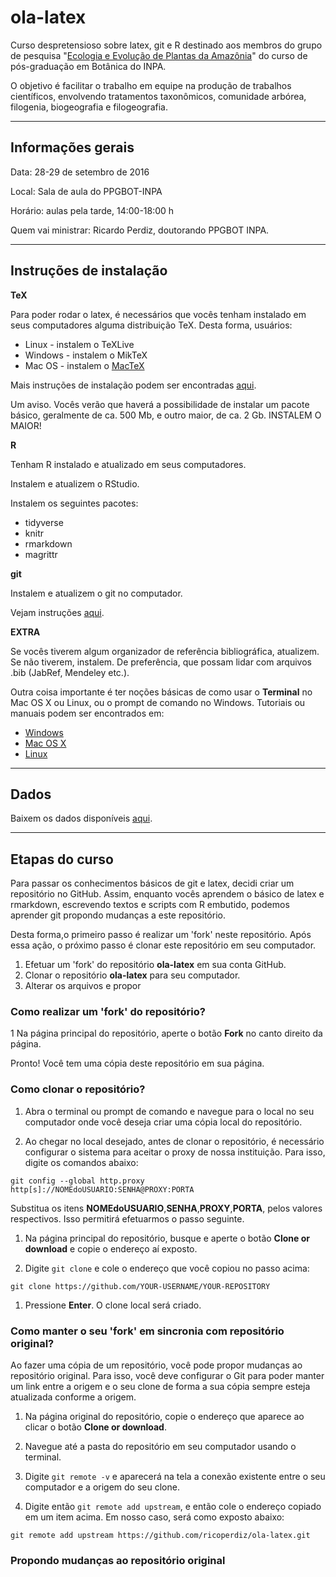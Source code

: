 # ola-latex
Curso despretensioso sobre latex, git e R destinado aos membros do grupo de pesquisa "[Ecologia e Evolução de Plantas da Amazônia](http://www.botanicaamazonica.wiki.br/labotam/doku.php?id=inicio)" do curso de pós-graduação em Botânica do INPA.

O objetivo é facilitar o trabalho em equipe na produção de trabalhos científicos, envolvendo tratamentos taxonômicos, comunidade arbórea, filogenia, biogeografia e filogeografia.

---------------

## Informações gerais

Data: 28-29 de setembro de 2016

Local: Sala de aula do PPGBOT-INPA

Horário: aulas pela tarde, 14:00-18:00 h

Quem vai ministrar: Ricardo Perdiz, doutorando PPGBOT INPA.


---------------

## Instruções de instalação

**TeX**

Para poder rodar o latex, é necessários que vocês tenham instalado em seus computadores alguma distribuição TeX. Desta forma, usuários:

+ Linux - instalem o TeXLive
+ Windows - instalem o MikTeX
+ Mac OS - instalem o [MacTeX](http://www.tug.org/mactex/)

Mais instruções de instalação podem ser encontradas [aqui](https://www.latex-project.org/get/).

Um aviso. Vocês verão que haverá a possibilidade de instalar um pacote básico, geralmente de ca. 500 Mb, e outro maior, de ca. 2 Gb. INSTALEM O MAIOR!

**R**

Tenham R instalado e atualizado em seus computadores.

Instalem e atualizem o RStudio.

Instalem os seguintes pacotes:

+ tidyverse
+ knitr
+ rmarkdown
+ magrittr

**git**


Instalem e atualizem o git no computador.

Vejam instruções [aqui](https://git-scm.com/book/en/v2/Getting-Started-Installing-Git).


**EXTRA**

Se vocês tiverem algum organizador de referência bibliográfica, atualizem. Se não tiverem, instalem. De preferência, que possam lidar com arquivos .bib (JabRef, Mendeley etc.).

Outra coisa importante é ter noções básicas de como usar o **Terminal** no Mac OS X ou Linux, ou o prompt de comando no Windows.  Tutoriais ou manuais podem ser encontrados em:

+ [Windows](http://www.cs.princeton.edu/courses/archive/spr05/cos126/cmd-prompt.html)
+ [Mac OS X](http://blog.teamtreehouse.com/introduction-to-the-mac-os-x-command-line)
+ [Linux](http://linuxcommand.org/)


---------------

## Dados

Baixem os dados disponíveis [aqui](http://www.botanicaamazonica.wiki.br/labotam/doku.php?id=alunos:r.perdiz:arquivos:inicio).

---------------

## Etapas do curso

Para passar os conhecimentos básicos de git e latex, decidi criar um repositório no GitHub. Assim, enquanto vocês aprendem o básico de latex e rmarkdown, escrevendo textos e scripts com R embutido, podemos aprender git propondo mudanças a este repositório.

Desta forma,o primeiro passo é realizar um 'fork' neste repositório. Após essa ação, o próximo passo é clonar este repositório em seu computador.

1. Efetuar um 'fork' do repositório **ola-latex** em sua conta GitHub.
1. Clonar o repositório **ola-latex** para seu computador.
1. Alterar os arquivos e propor 

### Como realizar um 'fork' do repositório?

1 Na página principal do repositório, aperte o botão **Fork** no canto direito da página.

Pronto! Você tem uma cópia deste repositório em sua página.

### Como clonar o repositório?

1. Abra o terminal ou prompt de comando e navegue para o local no seu computador onde você deseja criar uma cópia local do repositório.

1. Ao chegar no local desejado, antes de clonar o repositório, é necessário configurar o sistema para aceitar o proxy de nossa instituição. Para isso, digite os comandos abaixo:

````
git config --global http.proxy http[s]://NOMEdoUSUARIO:SENHA@PROXY:PORTA
````

Substitua os itens **NOMEdoUSUARIO**,**SENHA**,**PROXY**,**PORTA**, pelos valores respectivos. Isso permitirá efetuarmos o passo seguinte.

1. Na página principal do repositório, busque e aperte o botão **Clone or download** e copie o endereço aí exposto.

1. Digite `git clone` e cole o endereço que você copiou no passo acima:

```
git clone https://github.com/YOUR-USERNAME/YOUR-REPOSITORY
```

1. Pressione **Enter**. O clone local será criado.

### Como manter o seu 'fork' em sincronia com repositório original?

Ao fazer uma cópia de um repositório, você pode propor mudanças ao repositório original. Para isso, você deve configurar o Git para poder manter um link entre a origem e o seu clone de forma a sua cópia sempre esteja atualizada conforme a origem.

1. Na página original do repositório, copie o endereço que aparece ao clicar o botão **Clone or download**.

1. Navegue até a pasta do repositório em seu computador usando o terminal. 

1. Digite `git remote -v` e aparecerá na tela a conexão existente entre o seu computador e a origem do seu clone.

1. Digite então `git remote add upstream`, e então cole o endereço copiado em um item acima. Em nosso caso, será como exposto abaixo:

````
git remote add upstream https://github.com/ricoperdiz/ola-latex.git

````

### Propondo mudanças ao repositório original

